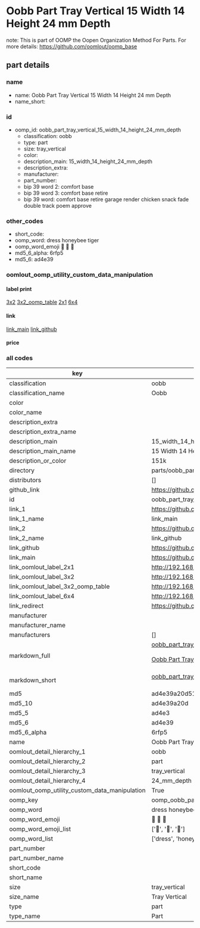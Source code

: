 # Oobb Part Tray Vertical 15 Width 14 Height 24 mm Depth  

note: This is part of OOMP the Oopen Organization Method For Parts. For more details: https://github.com/oomlout/oomp_base

##  part details
  







### name
* name: Oobb Part Tray Vertical 15 Width 14 Height 24 mm Depth
* name_short: 
### id
* oomp_id: oobb_part_tray_vertical_15_width_14_height_24_mm_depth
  * classification: oobb
  * type: part
  * size: tray_vertical
  * color: 
  * description_main: 15_width_14_height_24_mm_depth
  * description_extra: 
  * manufacturer: 
  * part_number: 
  * bip 39 word 2: comfort base
  * bip 39 word 3: comfort base retire
  * bip 39 word: comfort base retire garage render chicken snack fade double track poem approve

### other_codes
* short_code: 
* oomp_word: dress honeybee tiger
* oomp_word_emoji :dress: :honeybee: :tiger:
* md5_6_alpha: 6rfp5
* md5_6: ad4e39






### oomlout_oomp_utility_custom_data_manipulation
#### label print
[3x2](http://192.168.1.245:1112/?label=oomp%206rfp5)
[3x2_oomp_table](http://192.168.1.108:1112/?label=oomp%206rfp5)
[2x1](http://192.168.1.242:1112/?label=oomp%206rfp5)
[6x4](http://192.168.1.55:1112/?label=oomp%206rfp5)    

#### link

[link_main](https://github.com/oomlout/oomlout_oomp_version_1_messy/tree/main/parts/oobb_part_tray_vertical_15_width_14_height_24_mm_depth) [link_github](https://github.com/oomlout/oomlout_oomp_version_1_messy/tree/main/parts/oobb_part_tray_vertical_15_width_14_height_24_mm_depth)                             

#### price







### all codes 
| key | value |  
| --- | --- |  
| classification | oobb |  
| classification_name | Oobb |  
| color |  |  
| color_name |  |  
| description_extra |  |  
| description_extra_name |  |  
| description_main | 15_width_14_height_24_mm_depth |  
| description_main_name | 15 Width 14 Height 24 mm Depth |  
| description_or_color | 151k |  
| directory | parts/oobb_part_tray_vertical_15_width_14_height_24_mm_depth |  
| distributors | [] |  
| github_link | https://github.com/oomlout/oomlout_oomp_part_src/tree/main/parts/oobb_part_tray_vertical_15_width_14_height_24_mm_depth |  
| id | oobb_part_tray_vertical_15_width_14_height_24_mm_depth |  
| link_1 | https://github.com/oomlout/oomlout_oomp_version_1_messy/tree/main/parts/oobb_part_tray_vertical_15_width_14_height_24_mm_depth |  
| link_1_name | link_main |  
| link_2 | https://github.com/oomlout/oomlout_oomp_version_1_messy/tree/main/parts/oobb_part_tray_vertical_15_width_14_height_24_mm_depth |  
| link_2_name | link_github |  
| link_github | https://github.com/oomlout/oomlout_oomp_version_1_messy/tree/main/parts/oobb_part_tray_vertical_15_width_14_height_24_mm_depth |  
| link_main | https://github.com/oomlout/oomlout_oomp_version_1_messy/tree/main/parts/oobb_part_tray_vertical_15_width_14_height_24_mm_depth |  
| link_oomlout_label_2x1 | http://192.168.1.242:1112/?label=oomp%206rfp5 |  
| link_oomlout_label_3x2 | http://192.168.1.245:1112/?label=oomp%206rfp5 |  
| link_oomlout_label_3x2_oomp_table | http://192.168.1.108:1112/?label=oomp%206rfp5 |  
| link_oomlout_label_6x4 | http://192.168.1.55:1112/?label=oomp%206rfp5 |  
| link_redirect | https://github.com/oomlout/oomlout_oomp_version_1_messy/tree/main/parts/oobb_part_tray_vertical_15_width_14_height_24_mm_depth |  
| manufacturer |  |  
| manufacturer_name |  |  
| manufacturers | [] |  
| markdown_full | [oobb_part_tray_vertical_15_width_14_height_24_mm_depth](none)<br>[](none)<br>[Oobb Part Tray Vertical 15 Width 14 Height 24 Mm Depth](none)<br><br> |  
| markdown_short | [oobb_part_tray_vertical_15_width_14_height_24_mm_depth](none)<br><br> |  
| md5 | ad4e39a20d51d9a09edb05f76fc4b971 |  
| md5_10 | ad4e39a20d |  
| md5_5 | ad4e3 |  
| md5_6 | ad4e39 |  
| md5_6_alpha | 6rfp5 |  
| name | Oobb Part Tray Vertical 15 Width 14 Height 24 mm Depth |  
| oomlout_detail_hierarchy_1 | oobb |  
| oomlout_detail_hierarchy_2 | part |  
| oomlout_detail_hierarchy_3 | tray_vertical |  
| oomlout_detail_hierarchy_4 | 24_mm_depth |  
| oomlout_oomp_utility_custom_data_manipulation | True |  
| oomp_key | oomp_oobb_part_tray_vertical_15_width_14_height_24_mm_depth |  
| oomp_word | dress honeybee tiger |  
| oomp_word_emoji | :dress: :honeybee: :tiger: |  
| oomp_word_emoji_list | [':dress:', ':honeybee:', ':tiger:'] |  
| oomp_word_list | ['dress', 'honeybee', 'tiger'] |  
| part_number |  |  
| part_number_name |  |  
| short_code |  |  
| short_name |  |  
| size | tray_vertical |  
| size_name | Tray Vertical |  
| type | part |  
| type_name | Part |  
